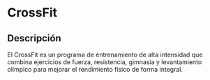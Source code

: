 # CrossFit

## Descripción
El CrossFit es un programa de entrenamiento de alta intensidad que combina ejercicios de fuerza, resistencia, gimnasia y levantamiento olímpico para mejorar el rendimiento físico de forma integral.
